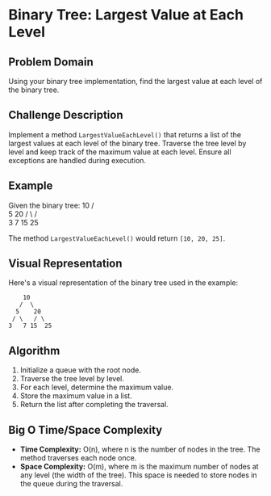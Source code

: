 ﻿# Binary Tree: Largest Value at Each Level

## Problem Domain
Using your binary tree implementation, find the largest value at each level of the binary tree.

## Challenge Description
Implement a method `LargestValueEachLevel()` that returns a list of the largest values at each level of the binary tree. Traverse the tree level by level and keep track of the maximum value at each level. Ensure all exceptions are handled during execution.

## Example

Given the binary tree:
    10
   /  \
  5    20
 / \   / \
3   7 15  25

The method `LargestValueEachLevel()` would return `[10, 20, 25]`.

## Visual Representation
Here's a visual representation of the binary tree used in the example:

        10
       /  \
      5    20
     / \   / \
    3   7 15  25

 ## Algorithm
1. Initialize a queue with the root node.
2. Traverse the tree level by level.
3. For each level, determine the maximum value.
4. Store the maximum value in a list.
5. Return the list after completing the traversal.

## Big O Time/Space Complexity
- **Time Complexity:** O(n), where n is the number of nodes in the tree. The method traverses each node once.
- **Space Complexity:** O(m), where m is the maximum number of nodes at any level (the width of the tree). This space is needed to store nodes in the queue during the traversal.
